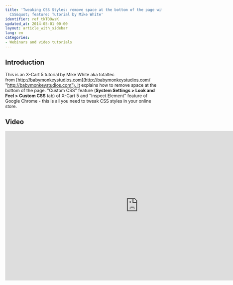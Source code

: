```yaml
---
title: 'Tweaking CSS Styles: remove space at the bottom of the page with the &quot;Custom
  CSS&quot; feature: Tutorial by Mike White'
identifier: ref_tkTO9wsK
updated_at: 2014-05-01 00:00
layout: article_with_sidebar
lang: en
categories:
- Webinars and video tutorials
---
```


## Introduction

This is an X-Сart 5 tutorial by Mike White aka totaltec from [http://babymonkeystudios.com](http://babymonkeystudios.com/ "http://babymonkeystudios.com"). It explains how to remove space at the bottom of the page. "Custom CSS" feature (**System Settings > Look and Feel > Custom CSS** tab) of X-Cart 5 and "Inspect Element" feature of Google Chrome - this is all you need to tweak CSS styles in your online store.

## Video

<iframe class="youtube-player" type="text/html" style="width: 853px; height: 480px" src="http://www.youtube.com/embed/3FwWfadCvuw" frameborder="0"></iframe>